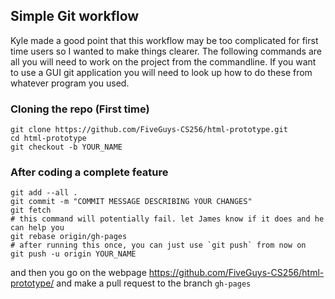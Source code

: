 ## Simple Git workflow

Kyle made a good point that this workflow may be too complicated for first time users so I wanted to make things clearer. 
The following commands are all you will need to work on the project from the commandline. If you want to use a GUI
git application you will need to look up how to do these from whatever program you used.

### Cloning the repo (First time)
    git clone https://github.com/FiveGuys-CS256/html-prototype.git
    cd html-prototype
    git checkout -b YOUR_NAME

### After coding a complete feature
    git add --all .
    git commit -m "COMMIT MESSAGE DESCRIBING YOUR CHANGES"
    git fetch
    # this command will potentially fail. let James know if it does and he can help you
    git rebase origin/gh-pages 
    # after running this once, you can just use `git push` from now on
    git push -u origin YOUR_NAME
    
and then you go on the webpage https://github.com/FiveGuys-CS256/html-prototype/ and make a pull request to the branch `gh-pages`
